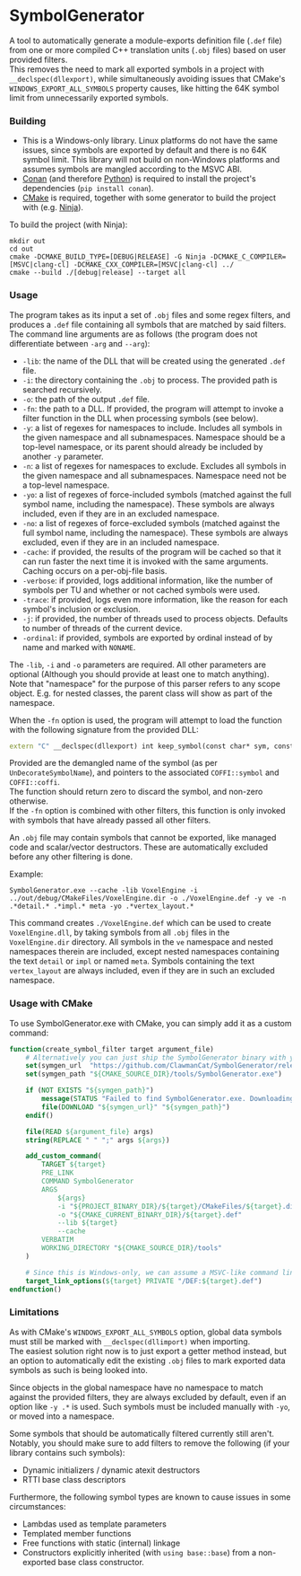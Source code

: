 # SymbolGenerator
A tool to automatically generate a module-exports definition file (`.def` file) 
from one or more compiled C++ translation units (`.obj` files) based on user provided filters.  
This removes the need to mark all exported symbols in a project with `__declspec(dllexport)`, 
while simultaneously avoiding issues that CMake's `WINDOWS_EXPORT_ALL_SYMBOLS` property causes,
like hitting the 64K symbol limit from unnecessarily exported symbols.

### Building
- This is a Windows-only library. Linux platforms do not have the same issues, since symbols are exported by default
and there is no 64K symbol limit. This library will not build on non-Windows platforms and assumes symbols are mangled according to the MSVC ABI.
- [Conan](https://conan.io/) (and therefore [Python](https://www.python.org/downloads/)) is required to install the project's dependencies (`pip install conan`).
- [CMake](https://cmake.org/download/) is required, together with some generator to build the project with (e.g. [Ninja](https://ninja-build.org/)).

To build the project (with Ninja):
```shell
mkdir out
cd out
cmake -DCMAKE_BUILD_TYPE=[DEBUG|RELEASE] -G Ninja -DCMAKE_C_COMPILER=[MSVC|clang-cl] -DCMAKE_CXX_COMPILER=[MSVC|clang-cl] ../
cmake --build ./[debug|release] --target all
```

### Usage
The program takes as its input a set of `.obj` files and some regex filters, and produces a `.def` file containing all symbols that are matched by said filters.  
The command line arguments are as follows (the program does not differentiate between `-arg` and `--arg`):
- `-lib`:       the name of the DLL that will be created using the generated `.def` file.
- `-i`:         the directory containing the `.obj` to process. The provided path is searched recursively.
- `-o`:         the path of the output `.def` file.
- `-fn`:        the path to a DLL. If provided, the program will attempt to invoke a filter function in the DLL when processing symbols (see below).
- `-y`:         a list of regexes for namespaces to include. Includes all symbols in the given namespace and all subnamespaces.
Namespace should be a top-level namespace, or its parent should already be included by another `-y` parameter.
- `-n`:         a list of regexes for namespaces to exclude. Excludes all symbols in the given namespace and all subnamespaces.
Namespace need not be a top-level namespace.
- `-yo`:        a list of regexes of force-included symbols (matched against the full symbol name, including the namespace). These symbols are always included, even if they are in an excluded namespace.
- `-no`:        a list of regexes of force-excluded symbols (matched against the full symbol name, including the namespace). These symbols are always excluded, even if they are in an included namespace.
- `-cache`:     if provided, the results of the program will be cached so that it can run faster the next time it is invoked with the same arguments.
Caching occurs on a per-obj-file basis.
- `-verbose`:   if provided, logs additional information, like the number of symbols per TU and whether or not cached symbols were used.
- `-trace`:     if provided, logs even more information, like the reason for each symbol's inclusion or exclusion.
- `-j`:         if provided, the number of threads used to process objects. Defaults to number of threads of the current device.
- `-ordinal`:   if provided, symbols are exported by ordinal instead of by name and marked with `NONAME`.

The `-lib`, `-i` and `-o` parameters are required. All other parameters are optional (Although you should provide at least one to match anything).  
Note that "namespace" for the purpose of this parser refers to any scope object. E.g. for nested classes, the parent class will show as part of the namespace.

When the `-fn` option is used, the program will attempt to load the function with the following signature from the provided DLL:
```c++
extern "C" __declspec(dllexport) int keep_symbol(const char* sym, const void* symbol, const void* reader);
```
Provided are the demangled name of the symbol (as per `UnDecorateSymbolName`), and pointers to the associated `COFFI::symbol` and `COFFI::coffi`.  
The function should return zero to discard the symbol, and non-zero otherwise.  
If the `-fn` option is combined with other filters, this function is only invoked with symbols that have already passed all other filters.

An `.obj` file may contain symbols that cannot be exported, like managed code and scalar/vector destructors. 
These are automatically excluded before any other filtering is done.

Example:
```shell
SymbolGenerator.exe --cache -lib VoxelEngine -i ../out/debug/CMakeFiles/VoxelEngine.dir -o ./VoxelEngine.def -y ve -n .*detail.* .*impl.* meta -yo .*vertex_layout.*
```
This command creates `./VoxelEngine.def` which can be used to create `VoxelEngine.dll`, by taking symbols from all `.obj` files in the `VoxelEngine.dir` directory.
All symbols in the `ve` namespace and nested namespaces therein are included, except nested namespaces containing the text `detail` or `impl` or named `meta`.
Symbols containing the text `vertex_layout` are always included, even if they are in such an excluded namespace.

### Usage with CMake
To use SymbolGenerator.exe with CMake, you can simply add it as a custom command:
```cmake
function(create_symbol_filter target argument_file)
    # Alternatively you can just ship the SymbolGenerator binary with your repo directly if you don't want to have it downloaded separately.
    set(symgen_url  "https://github.com/ClawmanCat/SymbolGenerator/releases/latest/download/SymbolGenerator.exe")
    set(symgen_path "${CMAKE_SOURCE_DIR}/tools/SymbolGenerator.exe")

    if (NOT EXISTS "${symgen_path}")
        message(STATUS "Failed to find SymbolGenerator.exe. Downloading latest release...")
        file(DOWNLOAD "${symgen_url}" "${symgen_path}")
    endif()

    file(READ ${argument_file} args)
    string(REPLACE " " ";" args ${args})

    add_custom_command(
        TARGET ${target}
        PRE_LINK
        COMMAND SymbolGenerator
        ARGS
            ${args}
            -i "${PROJECT_BINARY_DIR}/${target}/CMakeFiles/${target}.dir"
            -o "${CMAKE_CURRENT_BINARY_DIR}/${target}.def"
            --lib ${target}
            --cache
        VERBATIM
        WORKING_DIRECTORY "${CMAKE_SOURCE_DIR}/tools"
    )

    # Since this is Windows-only, we can assume a MSVC-like command line (MSVC or Clang-CL).
    target_link_options(${target} PRIVATE "/DEF:${target}.def")
endfunction()
```

### Limitations
As with CMake's `WINDOWS_EXPORT_ALL_SYMBOLS` option, global data symbols must still be marked with `__declspec(dllimport)` when importing.  
The easiest solution right now is to just export a getter method instead, but an option to automatically edit the existing `.obj` files to mark exported data symbols as such is being looked into.  
  
Since objects in the global namespace have no namespace to match against the provided filters, they are always excluded by default, even if an option like `-y .*` is used. Such symbols must be included manually with `-yo`, or moved into a namespace.

Some symbols that should be automatically filtered currently still aren't. 
Notably, you should make sure to add filters to remove the following (if your library contains such symbols):
- Dynamic initializers / dynamic atexit destructors
- RTTI base class descriptors

Furthermore, the following symbol types are known to cause issues in some circumstances:
- Lambdas used as template parameters
- Templated member functions
- Free functions with static (internal) linkage
- Constructors explicitly inherited (with `using base::base`) from a non-exported base class constructor.